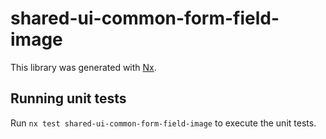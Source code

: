 # shared-ui-common-form-field-image

This library was generated with [Nx](https://nx.dev).

## Running unit tests

Run `nx test shared-ui-common-form-field-image` to execute the unit tests.
